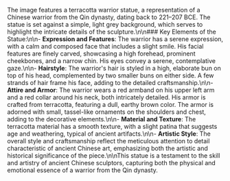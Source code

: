 The image features a terracotta warrior statue, a representation of a Chinese warrior from the Qin dynasty, dating back to 221–207 BCE. The statue is set against a simple, light grey background, which serves to highlight the intricate details of the sculpture.\n\n### Key Elements of the Statue:\n\n- **Expression and Features**: The warrior has a serene expression, with a calm and composed face that includes a slight smile. His facial features are finely carved, showcasing a high forehead, prominent cheekbones, and a narrow chin. His eyes convey a serene, contemplative gaze.\n\n- **Hairstyle**: The warrior's hair is styled in a high, elaborate bun on top of his head, complemented by two smaller buns on either side. A few strands of hair frame his face, adding to the detailed craftsmanship.\n\n- **Attire and Armor**: The warrior wears a red armband on his upper left arm and a red collar around his neck, both intricately detailed. His armor is crafted from terracotta, featuring a dull, earthy brown color. The armor is adorned with small, tassel-like ornaments on the shoulders and chest, adding to the decorative elements.\n\n- **Material and Texture**: The terracotta material has a smooth texture, with a slight patina that suggests age and weathering, typical of ancient artifacts.\n\n- **Artistic Style**: The overall style and craftsmanship reflect the meticulous attention to detail characteristic of ancient Chinese art, emphasizing both the artistic and historical significance of the piece.\n\nThis statue is a testament to the skill and artistry of ancient Chinese sculptors, capturing both the physical and emotional essence of a warrior from the Qin dynasty.
